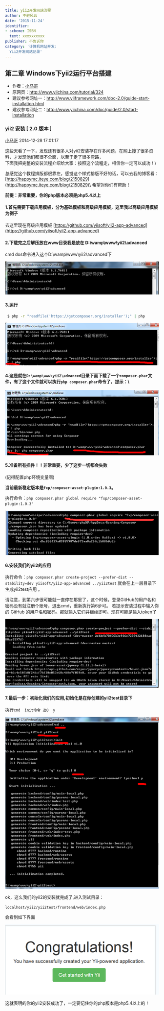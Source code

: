 ```yaml
---
title: yii2开发网站流程
author: 不避风云 
date: '2015-11-24'
identifier:
- scheme: ISBN
  text: xxxxxxxxxx
publisher: 不告诉你
category: '计算机网站开发:
  Yii2开发网站记录'
---
```


## 第二章 Windows下yii2运行平台搭建

+ 作者：[小马哥](http://www.yiichina.com/user/28094)
+ 原网页：http://www.yiichina.com/tutorial/324
+ 建议参考网址一：http://www.yiiframework.com/doc-2.0/guide-start-installation.html
+ 建议参考网址二：http://www.yiichina.com/doc/guide/2.0/start-installation

### yii2 安装 [ 2.0 版本 ]

[小马哥](http://www.yiichina.com/user/28094) 2014-12-28 17:01:17

这些天看了一下，发现还有很多人对yii2安装存在许多问题，在网上搜了很多资料，才发现他们都很不全面，以至于走了很多弯路，\
 下面我把完整的安装流程介绍给大家：按照这个流程走，相信你一定可以成功！\

总感觉这个教程排版都很靠左，感觉这个样式排版不好的话，可以去我的博客看：[http://happymc.iteye.com/blog/2150829](http://happymc.iteye.com/blog/2150829)\
 希望对你们有帮助！

**前提：非常重要，你的php版本必须是php5.4以上**

#### 1.首先需要下载应用模板，分为基础模板和高级应用模板，这里我以高级应用模板为例子

 去这里现在高级应用模板
[https://github.com/yiisoft/yii2-app-advanced](https://github.com/yiisoft/yii2-app-advanced)

#### 2.下载完之后解压放在www目录我是放在 D:\\wamp\\www\\yii2\\advanced

cmd dos命令进入这个D:\\wamp\\www\\yii2\\advanced下

![输入图片说明](../images/bd4ff485-334f-38bf-9e7d-73400bbbff6a.png "在这里输入图片标题")

#### 3.运行

```bash
 $ php -r "readfile('https://getcomposer.org/installer');" | php
 ```
 
![输入图片说明](../images/8bb7698d-d64f-3434-bffd-12d965deeb9a.png "在这里输入图片标题")

#### 4.这是就在`D:\wamp\www\yii2\advanced`目录下面下载了一个`composer.phar`文件，有了这个文件就可以执行`php composer.phar`命令了，提示：\

![输入图片说明](../images/1103c10b-94ef-3f6e-94ed-61a72d87f147.png "在这里输入图片标题")

#### 5.准备所有插件！！非常重要，少了这步一切都会失败
(记得配置php环境变量啊)

**当前最新稳定版本是`fxp/composer-asset-plugin:1.0.3`。**

执行命令：`php composer.phar global require "fxp/composer-asset-plugin:1.0.3"`

![输入图片说明](../images/20150314155128.png "在这里输入图片标题")

#### 6.安装我们的yii2的应用

执行命令：`php composer.phar create-project --prefer-dist --stability=dev yiisoft/yii2-app-advanced ../yii2test`
就会在上一层目录下生成yii2test应用 。

请注意，到第六步很可能就一直停在那里了，这个时候，登录GitHub的用户名和密码没有就注册个账号，退出cmd，重新执行第6步可。
 若提示安装过程中输入你的 GitHub
的用户名和密码。那就输入它们并继续即可。现在可能是输入token了

![输入图片说明](../images/d8681277-edec-3ff2-a5f2-4214582e0892.png "在这里输入图片标题")

#### 7.最后一步：初始化我们的应用,初始化是在你创建的yii2test目录下

执行`cmd  init命令 选0  y`

![输入图片说明](../images/f249fea8-e550-3bde-a288-0e57295e2302.png "在这里输入图片标题")

ok，这么我们的yii2的安装就完成了,进入测试目录：

`localhost/yii2/yii2test/frontend/web/index.php`

会看到如下界面

![输入图片说明](../images/4dc00cda-732f-3134-879c-6fce57699702.png "在这里输入图片标题")

这就表明的你的yii2安装成功了，一定要记住你的php版本是php5.4以上的！

